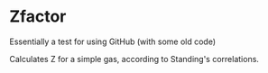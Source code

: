 Zfactor
=======

Essentially a test for using GitHub (with some old code)

Calculates Z for a simple gas, according to Standing's correlations.
